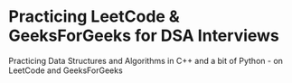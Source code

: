 # Practicing LeetCode & GeeksForGeeks for DSA Interviews

Practicing Data Structures and Algorithms in C++ and a bit of Python - on LeetCode and GeeksForGeeks
